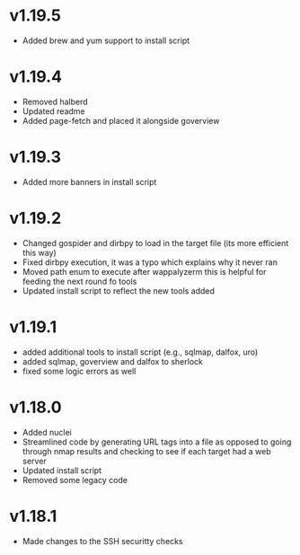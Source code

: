 # v1.19.5
* Added brew and yum support to install script

# v1.19.4
* Removed halberd
* Updated readme
* Added page-fetch and placed it alongside goverview

# v1.19.3
* Added more banners in install script

# v1.19.2
* Changed gospider and dirbpy to load in the target file (its more efficient this way)
* Fixed dirbpy execution, it was a typo which explains why it never ran
* Moved path enum to execute after wappalyzerm this is helpful for feeding the next round fo tools
* Updated install script to reflect the new tools added

# v1.19.1
* added additional tools to install script (e.g., sqlmap, dalfox, uro)
* added sqlmap, goverview and dalfox to sherlock
* fixed some logic errors as well

# v1.18.0
* Added nuclei
* Streamlined code by generating URL tags into a file as opposed to going through nmap results and checking to see if each target had a web server
* Updated install script
* Removed some legacy code

# v1.18.1
* Made changes to the SSH securitty checks
